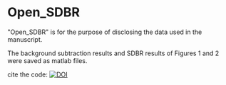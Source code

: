 # Open_SDBR

"Open_SDBR" is for the purpose of disclosing the data used in the manuscript.

The background subtraction results and SDBR results of Figures 1 and 2 were saved as matlab files.

cite the code: [![DOI](https://zenodo.org/badge/466908681.svg)](https://zenodo.org/badge/latestdoi/466908681)
